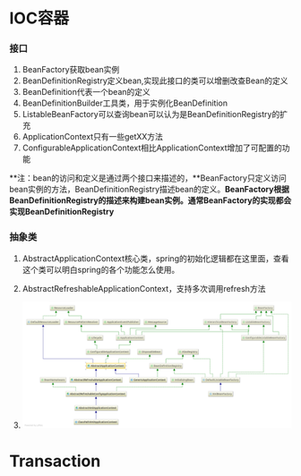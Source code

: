# IOC容器

### 接口

1. BeanFactory获取bean实例
2. BeanDefinitionRegistry定义bean,实现此接口的类可以增删改查Bean的定义
3. BeanDefinition代表一个bean的定义
4. BeanDefinitionBuilder工具类，用于实例化BeanDefinition
5. ListableBeanFactory可以查询bean可以认为是BeanDefinitionRegistry的扩充
6. ApplicationContext只有一些getXX方法
7. ConfigurableApplicationContext相比ApplicationContext增加了可配置的功能

**注：bean的访问和定义是通过两个接口来描述的，**BeanFactory只定义访问bean实例的方法，BeanDefinitionRegistry描述bean的定义。**BeanFactory根据BeanDefinitionRegistry的描述来构建bean实例。**通常BeanFactory的实现都会实现**BeanDefinitionRegistry**

### 抽象类

1. AbstractApplicationContext核心类，spring的初始化逻辑都在这里面，查看这个类可以明白spring的各个功能怎么使用。
2. AbstractRefreshableApplicationContext，支持多次调用refresh方法

1. ![](/assets/ApplicationContext.png)



# Transaction





